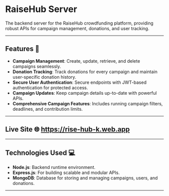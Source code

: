 # RaiseHub Server

The backend server for the RaiseHub crowdfunding platform, providing robust APIs for campaign management, donations, and user tracking.

---

## Features 🚀

- **Campaign Management**: Create, update, retrieve, and delete campaigns seamlessly.  
- **Donation Tracking**: Track donations for every campaign and maintain user-specific donation history.  
- **Secure User Authentication**: Secure endpoints with JWT-based authentication for protected access.  
- **Campaign Updates**: Keep campaign details up-to-date with powerful APIs.  
- **Comprehensive Campaign Features**: Includes running campaign filters, deadlines, and contribution limits.

---

## Live Site 🌐 https://rise-hub-k.web.app

---

## Technologies Used 💻

- **Node.js**: Backend runtime environment.  
- **Express.js**: For building scalable and modular APIs.  
- **MongoDB**: Database for storing and managing campaigns, users, and donations.  
 

---